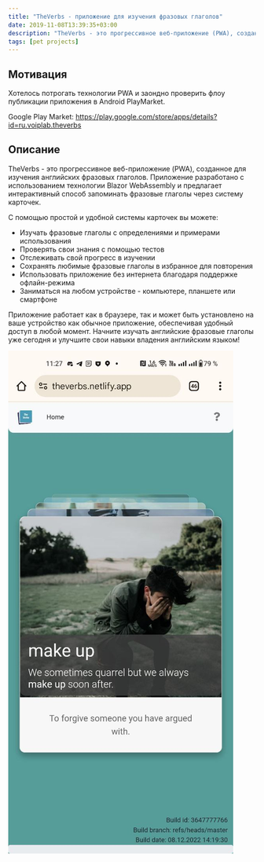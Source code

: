 ```yaml
---
title: "TheVerbs - приложение для изучения фразовых глаголов"
date: 2019-11-08T13:39:35+03:00
description: "TheVerbs - это прогрессивное веб-приложение (PWA), созданное для изучения английских фразовых глаголов. Приложение разработано с использованием технологии Blazor WebAssembly и предлагает интерактивный способ запоминать фразовые глаголы через систему карточек."
tags: [pet projects]
---
```


## Мотивация

Хотелось потрогать технологии PWA и заондно проверить флоу публикации приложения в Android PlayMarket.

Google Play Market: https://play.google.com/store/apps/details?id=ru.voiplab.theverbs

## Описание

TheVerbs - это прогрессивное веб-приложение (PWA), созданное для изучения английских фразовых глаголов. Приложение разработано с использованием технологии Blazor WebAssembly и предлагает интерактивный способ запоминать фразовые глаголы через систему карточек.

С помощью простой и удобной системы карточек вы можете:

- Изучать фразовые глаголы с определениями и примерами использования
- Проверять свои знания с помощью тестов
- Отслеживать свой прогресс в изучении
- Сохранять любимые фразовые глаголы в избранное для повторения
- Использовать приложение без интернета благодаря поддержке офлайн-режима
- Заниматься на любом устройстве - компьютере, планшете или смартфоне

Приложение работает как в браузере, так и может быть установлено на ваше устройство как обычное приложение, обеспечивая удобный доступ в любой момент. Начните изучать английские фразовые глаголы уже сегодня и улучшите свои навыки владения английским языком!

![alt text](images/image.jpg)
